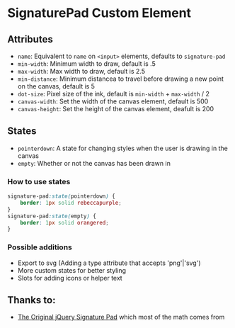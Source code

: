 # SignaturePad Custom Element

## Attributes

- `name`: Equivalent to `name` on `<input>` elements, defaults to `signature-pad`
- `min-width`: Minimum width to draw, default is .5
- `max-width`: Max width to draw, default is 2.5
- `min-distance`: Minimum distancea to travel before drawing a new point on the canvas, default is 5
- `dot-size`: Pixel size of the ink, default is `min-width` + `max-width` / 2
- `canvas-width`: Set the width of the canvas element, default is 500
- `canvas-height`: Set the height of the canvas element, deafult is 200

## States

- `pointerdown`: A state for changing styles when the user is drawing in the canvas
- `empty`: Whether or not the canvas has been drawn in

### How to use states

```css
signature-pad:state(pointerdown) {
    border: 1px solid rebeccapurple;
}
signature-pad:state(empty) {
    border: 1px solid orangered;
}
```

### Possible additions

- Export to svg (Adding a type attribute that accepts 'png'|'svg')
- More custom states for better styling
- Slots for adding icons or helper text

## Thanks to:

- [The Original jQuery Signature Pad](https://github.com/thread-pond/signature-pad/tree/main) which most of the math comes from
